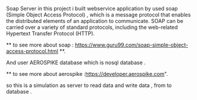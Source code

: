  Soap Server
in this project i built webservice application by used soap (Simple Object Access Protocol) , 
which is a message protocol that enables the distributed elements of an application to communicate.
SOAP can be carried over a variety of standard protocols, including the web-related Hypertext Transfer Protocol (HTTP).

** to see more about soap  : https://www.guru99.com/soap-simple-object-access-protocol.html **.

And 
user AEROSPIKE database which is nosql database .


** to see more about aerospike :https://developer.aerospike.com".

so this is a simulation as server to read data and write data , from to database .
